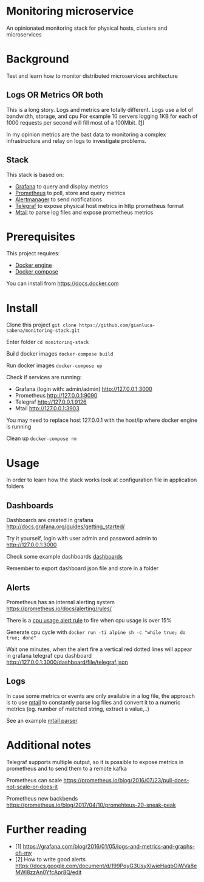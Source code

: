 # Monitoring microservice

An opinionated monitoring stack for physical hosts, clusters and microservices 

# Background

Test and learn how to monitor distributed microservices architecture

## Logs OR Metrics OR both

This is a long story. Logs and metrics are totally different. Logs use a lot of bandwidth, storage, and cpu
For example 10 servers logging 1KB for each of 1000 requests per second will fill most of a 100Mbit. [[1](https://grafana.com/blog/2016/01/05/logs-and-metrics-and-graphs-oh-my/)]

In my opinion metrics are the bast data to monitoring a complex infrastructure and relay on 
logs to investigate problems.


## Stack

This stack is based on:

- [Grafana](https://grafana.com/) to query and display metrics 
- [Prometheus](http://prometheus.io) to poll, store and query metrics
- [Alertmanager](https://prometheus.io/docs/alerting/alertmanager/) to send notifications
- [Telegraf](https://docs.influxdata.com/telegraf) to expose physical host metrics in http prometheus format
- [Mtail](https://github.com/google/mtail) to parse log files and expose prometheus metrics

# Prerequisites

This project requires:

- [Docker engine](https://docs.docker.com/engine/installation/) 
- [Docker compose](https://docs.docker.com/compose/)

You can install from <https://docs.docker.com>

# Install

Clone this project `git clone https://github.com/gianluca-sabena/monitoring-stack.git`

Enter folder `cd monitoring-stack`

Build docker images `docker-compose build`

Run docker images `docker-compose up`

Check if services are running:
- Grafana (login with: admin/admin) <http://127.0.0.1:3000> 
- Prometheus <http://127.0.0.1:9090>
- Telegraf <http://127.0.0.1:9126>
- Mtail <http://127.0.0.1:3903>

You may need to replace host 127.0.0.1 with the host/ip where docker engine is running 

Clean up `docker-compose rm`

# Usage

In order to learn how the stack works look at configuration file in application folders 

## Dashboards

Dashboards are created in grafana <http://docs.grafana.org/guides/getting_started/>

Try it yourself, login with user admin and password admin to <http://127.0.0.1:3000>

Check some example dashboards [dashboards](./grafana/dashboards)

Remember to export dashboard json file and store in a folder

## Alerts

Prometheus has an internal alerting system <https://prometheus.io/docs/alerting/rules/>

There is a [cpu usage alert rule](./prometheus/alert.rules) to fire when cpu usage is over 15%

Generate cpu cycle with `docker run -ti alpine sh -c "while true; do true; done"`

Wait one minutes, when the alert fire a vertical red dotted lines will appear in grafana telegraf cpu dashboard <http://127.0.0.1:3000/dashboard/file/telegraf.json>



## Logs

In case some metrics or events are only available in a log file, the approach is to use [mtail](https://github.com/google/mtail) to constantly
parse log files and convert it to a numeric metrics (eg. number of matched string, extract a value,..)

See an example [mtail parser](./mtail/progs)


# Additional notes

Telegraf supports multiple output, so it is possible to expose metrics in prometheus and to send them to a remote kafka  

Prometheus can scale <https://prometheus.io/blog/2016/07/23/pull-does-not-scale-or-does-it>

Prometheus new backbends <https://prometheus.io/blog/2017/04/10/promehteus-20-sneak-peak>


# Further reading

- [1] <https://grafana.com/blog/2016/01/05/logs-and-metrics-and-graphs-oh-my>
- [2] How to write good alerts <https://docs.google.com/document/d/199PqyG3UsyXlwieHaqbGiWVa8eMWi8zzAn0YfcApr8Q/edit>

